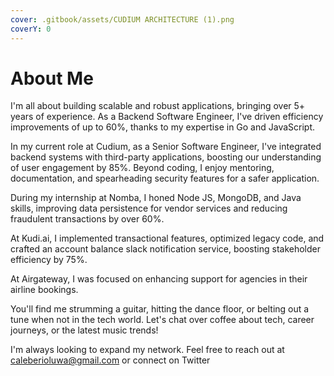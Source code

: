 ```yaml
---
cover: .gitbook/assets/CUDIUM ARCHITECTURE (1).png
coverY: 0
---
```


# About Me

I'm all about building scalable and robust applications, bringing over 5+ years of experience. As a Backend Software Engineer, I've driven efficiency improvements of up to 60%, thanks to my expertise in Go and JavaScript.

In my current role at Cudium, as a Senior Software Engineer, I've integrated backend systems with third-party applications, boosting our understanding of user engagement by 85%. Beyond coding, I enjoy mentoring, documentation, and spearheading security features for a safer application.

During my internship at Nomba, I honed Node JS, MongoDB, and Java skills, improving data persistence for vendor services and reducing fraudulent transactions by over 60%.

At Kudi.ai, I implemented transactional features, optimized legacy code, and crafted an account balance slack notification service, boosting stakeholder efficiency by 75%.

At Airgateway, I was focused on enhancing support for agencies in their airline bookings.

You'll find me strumming a guitar, hitting the dance floor, or belting out a tune when not in the tech world. Let's chat over coffee about tech, career journeys, or the latest music trends!

I'm always looking to expand my network. Feel free to reach out at caleberioluwa@gmail.com or connect on Twitter
